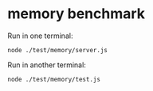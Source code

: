 memory benchmark
====

Run in one terminal:

    node ./test/memory/server.js

Run in another terminal:

    node ./test/memory/test.js